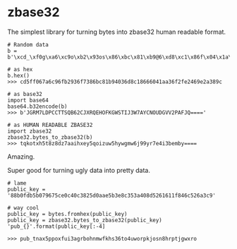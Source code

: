 # zbase32
The simplest library for turning bytes into zbase32 human readable format.

```
# Random data
b = b'\xcd_\xf0g\xa6\xc9o\xb2\x93os\x86\xbc\x81\xb9@6\xd8\xc1\x86f\x04\x1a\xa3o/\xe2F\x9e*8\x9c'

# as hex
b.hex()
>>> cd5ff067a6c96fb2936f7386bc81b94036d8c18666041aa36f2fe2469e2a389c

# as base32
import base64
base64.b32encode(b)
>>> b'JGRM7LDPCCTTSQB62CJXRQEHOFKGWSTIJ3W7AYCNOUDGVV2PAFJQ===='

# as HUMAN READABLE ZBASE32
import zbase32
zbase32.bytes_to_zbase32(b)
>>> tqkotxh5t8z8dz7aaihxey5qoizuw5hywgmw6j99yr7e4i3bemby====
```

Amazing.

Super good for turning ugly data into pretty data.

```
# lame
public_key = '88b0fdb5b079675ce0c40c3825d0aae5b3e8c353a408d5261611f846c526a3c9'

# way cool
public_key = bytes.fromhex(public_key)
public_key = zbase32.bytes_to_zbase32(public_key)
'pub_{}'.format(public_key[:-4]

>>> pub_tnax5ppoxfui3agrbohnmwfkhs36to4uworpkjosn8hrptjgwxro
